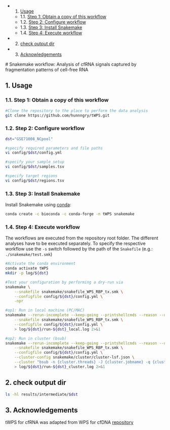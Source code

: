 <!-- vscode-markdown-toc -->
* 1. [ Usage](#Usage)
	* 1.1. [Step 1: Obtain a copy of this workflow](#Step1:Obtainacopyofthisworkflow)
	* 1.2. [Step 2: Configure workflow](#Step2:Configureworkflow)
	* 1.3. [Step 3: Install Snakemake](#Step3:InstallSnakemake)
	* 1.4. [Step 4: Execute workflow](#Step4:Executeworkflow)
* 2. [check output dir](#checkoutputdir)
* 3. [Acknowledgements](#Acknowledgements)

<!-- vscode-markdown-toc-config
	numbering=true
	autoSave=true
	/vscode-markdown-toc-config -->
<!-- /vscode-markdown-toc --># Snakemake workflow: Analysis of cfRNA signals captured by fragmentation patterns of cell-free RNA



##  1. <a name='Usage'></a> Usage

###  1.1. <a name='Step1:Obtainacopyofthisworkflow'></a>Step 1: Obtain a copy of this workflow

```bash
#Clone the repository to the place to perform the data analysis
git clone https://github.com/hunnngry/tWPS.git
```

###  1.2. <a name='Step2:Configureworkflow'></a>Step 2: Configure workflow
```bash
dst="GSE71008_NCpool"

#specify required parameters and file paths
vi config/$dst/config.yml

#specify your sample setup
vi config/$dst/samples.tsv

#specify target regions
vi config/$dst/regions.tsv
```


###  1.3. <a name='Step3:InstallSnakemake'></a>Step 3: Install Snakemake

Install Snakemake using [conda](https://conda.io/projects/conda/en/latest/user-guide/install/index.html):

```bash
conda create -c bioconda -c conda-forge -n tWPS snakemake
```


###  1.4. <a name='Step4:Executeworkflow'></a>Step 4: Execute workflow

The workflows are executed from the repository root folder. The different analyses have to be executed separately. To specify the respective workflow use the `-s` switch followed by the path of the `Snakefile` (e.g.: `./snakemake/test.smk`)


```bash
#Activate the conda environment
conda activate tWPS
mkdir -p log/${dst}

#Test your configuration by performing a dry-run via
snakemake \
    --snakefile snakemake/snakefile_WPS_RBP_tx.smk \
    --configfile config/${dst}/config.yml \
    -npr 

#op1: Run in local machine (PC/MAC)
snakemake --rerun-incomplete --keep-going --printshellcmds --reason --use-conda --nolock --latency-wait 20 --restart-times 1 --jobs 6  \
    --snakefile snakemake/snakefile_WPS_RBP_tx.smk \
    --configfile config/${dst}/config.yml \
    > log/${dst}/run-${dst}_local.log 2>&1

#op2: Run in cluster (bsub)
snakemake --rerun-incomplete --keep-going --printshellcmds --reason --use-conda --nolock --latency-wait 80 --restart-times 1 --jobs 100  \
    --snakefile snakemake/snakefile_WPS_RBP_tx.smk \
    --configfile config/${dst}/config.yml \
    --cluster-config snakemake/cluster/cluster-lsf.json \
    --cluster "bsub -n {cluster.threads} -J {cluster.jobname} -q {cluster.queue} -o {cluster.output} -e {cluster.error} " \
    > log/${dst}/run-${dst}_cluster.log 2>&1
```

##  2. <a name='checkoutputdir'></a>check output dir
```bash
ls -hl results/intermediate/$dst
```

##  3. <a name='Acknowledgements'></a>Acknowledgements
tWPS for cfRNA was adapted from WPS for cfDNA [repository](https://github.com/shendurelab/cfDNA)